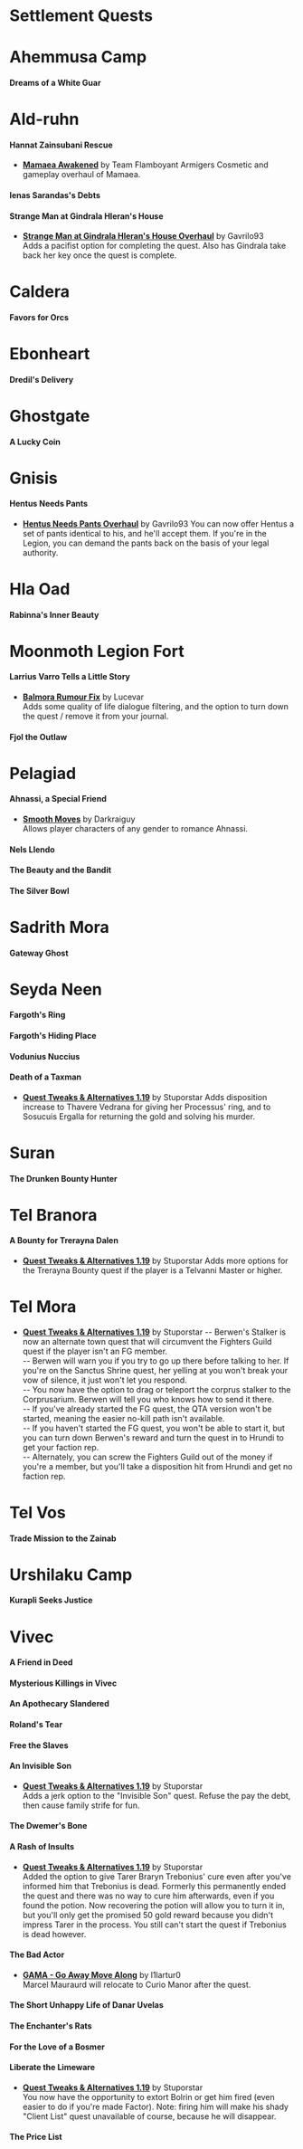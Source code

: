 # Settlement Quests

# Ahemmusa Camp
#### Dreams of a White Guar

# Ald-ruhn
#### Hannat Zainsubani Rescue
* [**Mamaea Awakened**](https://www.nexusmods.com/morrowind/mods/46096) by Team Flamboyant Armigers
Cosmetic and gameplay overhaul of Mamaea.  
#### Ienas Sarandas's Debts
#### Strange Man at Gindrala Hleran's House
* [**Strange Man at Gindrala Hleran's House Overhaul**](https://www.nexusmods.com/morrowind/mods/47427) by Gavrilo93  
Adds a pacifist option for completing the quest. Also has Gindrala take back her key once the quest is complete.  
# Caldera
#### Favors for Orcs

# Ebonheart
#### Dredil's Delivery

# Ghostgate
#### A Lucky Coin

# Gnisis
#### Hentus Needs Pants
* [**Hentus Needs Pants Overhaul**](https://www.nexusmods.com/morrowind/mods/47369) by Gavrilo93
You can now offer Hentus a set of pants identical to his, and he'll accept them. If you're in the Legion, you can demand the pants back on the basis of your legal authority.  
# Hla Oad
#### Rabinna's Inner Beauty

# Moonmoth Legion Fort
#### Larrius Varro Tells a Little Story
* [**Balmora Rumour Fix**](https://www.nexusmods.com/morrowind/mods/47455/) by Lucevar  
Adds some quality of life dialogue filtering, and the option to turn down the quest / remove it from your journal.  
#### Fjol the Outlaw

# Pelagiad
#### Ahnassi, a Special Friend
* [**Smooth Moves**](https://www.nexusmods.com/morrowind/mods/43136) by Darkraiguy  
Allows player characters of any gender to romance Ahnassi.  
#### Nels Llendo
#### The Beauty and the Bandit
#### The Silver Bowl

# Sadrith Mora
#### Gateway Ghost

# Seyda Neen
#### Fargoth's Ring
#### Fargoth's Hiding Place
#### Vodunius Nuccius
#### Death of a Taxman
* [**Quest Tweaks & Alternatives 1.19**](https://www.dropbox.com/s/0ihtlpfrzfhiwxo/QTA_1.19.7z?dl=0) by Stuporstar
Adds disposition increase to Thavere Vedrana for giving her Processus' ring, and to Sosucuis Ergalla for returning the gold and solving his murder.

# Suran
#### The Drunken Bounty Hunter

# Tel Branora
#### A Bounty for Trerayna Dalen
* [**Quest Tweaks & Alternatives 1.19**](https://www.dropbox.com/s/0ihtlpfrzfhiwxo/QTA_1.19.7z?dl=0) by Stuporstar
Adds more options for the Trerayna Bounty quest if the player is a Telvanni Master or higher.

# Tel Mora
* [**Quest Tweaks & Alternatives 1.19**](https://www.dropbox.com/s/0ihtlpfrzfhiwxo/QTA_1.19.7z?dl=0) by Stuporstar
-- Berwen's Stalker is now an alternate town quest that will circumvent the Fighters Guild quest if the player isn't an FG member.  
-- Berwen will warn you if you try to go up there before talking to her. If you're on the Sanctus Shrine quest, her yelling at you won't break your vow of silence, it just won't let you respond.  
-- You now have the option to drag or teleport the corprus stalker to the Corprusarium. Berwen will tell you who knows how to send it there.  
-- If you've already started the FG quest, the QTA version won't be started, meaning the easier no-kill path isn't available.  
-- If you haven't started the FG quest, you won't be able to start it, but you can turn down Berwen's reward and turn the quest in to Hrundi to get your faction rep.  
-- Alternately, you can screw the Fighters Guild out of the money if you're a member, but you'll take a disposition hit from Hrundi and get no faction rep.  

# Tel Vos
#### Trade Mission to the Zainab

# Urshilaku Camp
#### Kurapli Seeks Justice

# Vivec
#### A Friend in Deed
#### Mysterious Killings in Vivec
#### An Apothecary Slandered
#### Roland's Tear
#### Free the Slaves
#### An Invisible Son
* [**Quest Tweaks & Alternatives 1.19**](https://www.dropbox.com/s/0ihtlpfrzfhiwxo/QTA_1.19.7z?dl=0) by Stuporstar  
Adds a jerk option to the "Invisible Son" quest. Refuse the pay the debt, then cause family strife for fun.
#### The Dwemer's Bone
#### A Rash of Insults
* [**Quest Tweaks & Alternatives 1.19**](https://www.dropbox.com/s/0ihtlpfrzfhiwxo/QTA_1.19.7z?dl=0) by Stuporstar  
Added the option to give Tarer Braryn Trebonius' cure even after you've informed him that Trebonius is dead. Formerly this permanently ended the quest and there was no way to cure him afterwards, even if you found the potion. Now recovering the potion will allow you to turn it in, but you'll only get the promised 50 gold reward because you didn't impress Tarer in the process. You still can't start the quest if Trebonius is dead however.
#### The Bad Actor
* [**GAMA - Go Away Move Along**](https://www.nexusmods.com/morrowind/mods/46797) by l1lartur0  
Marcel Mauraurd will relocate to Curio Manor after the quest.  
#### The Short Unhappy Life of Danar Uvelas
#### The Enchanter's Rats
#### For the Love of a Bosmer
#### Liberate the Limeware
* [**Quest Tweaks & Alternatives 1.19**](https://www.dropbox.com/s/0ihtlpfrzfhiwxo/QTA_1.19.7z?dl=0) by Stuporstar  
You now have the opportunity to extort Bolrin or get him fired (even easier to do if you're made Factor). Note: firing him will make his shady "Client List" quest unavailable of course, because he will disappear.
#### The Price List
